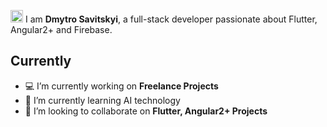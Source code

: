 <img src="https://media.giphy.com/media/hvRJCLFzcasrR4ia7z/giphy.gif" width="20px"> I am **Dmytro Savitskyi**, a full-stack developer passionate about Flutter, Angular2+ and Firebase.

## Currently

- 💻 I’m currently working on **Freelance Projects**
- 🌱 I’m currently learning AI technology 
- 👯 I’m looking to collaborate on **Flutter, Angular2+ Projects**
